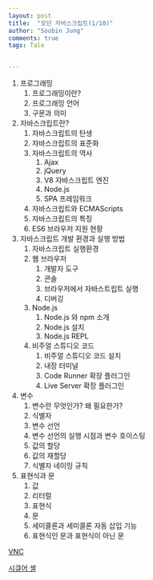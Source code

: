 ```yaml
---
layout: post
title:  "모던 자바스크립트(1/10)"
author: "Soobin Jung"
comments: true
tags: Tale


---
```


1. 프로그래밍
   1. 프로그래밍이란?
   2. 프로그래밍 언어
   3. 구문과 의미
2. 자바스크립트란?
   1. 자바스크립트의 탄생
   2. 자바스크립트의 표준화
   3. 자바스크립트의 역사
      1. Ajax
      2. jQuery
      3. V8 자바스크립트 엔진
      4. Node.js
      5. SPA 프레임워크
   4. 자바스크립트와 ECMAScripts
   5. 자바스크립트의 특징
   6. ES6 브라우저 지원 현황
3. 자바스크립트 개발 환경과 실행 방법
   1. 자바스크립트 실행환경
   2. 웹 브라우저
      1. 개발자 도구
      2. 콘솔
      3. 브라우저에서 자바스트립트 실행
      4. 디버깅
   3. Node.js
      1. Node.js 와 npm 소개
      2. Node.js 설치
      3. Node.js REPL
   4. 비주얼 스튜디오 코드
      1. 비주얼 스튜디오 코드 설치
      2. 내장 터미널
      3. Code Runner 확장 플러그인
      4. Live Server 확장 플러그인
4. 변수
   1. 변수란 무엇인가? 왜 필요한가?
   2. 식별자
   3. 변수 선언
   4. 변수 선언의 실행 시점과 변수 호이스팅
   5. 값의 할당
   6. 값의 재할당
   7. 식별자 네이밍 규칙
5. 표현식과 문
   1. 값
   2. 리터럴
   3. 표현식
   4. 문
   5. 세미콜론과 세미콜론 자동 삽입 기능
   6. 표현식인 문과 표현식이 아닌 문





[VNC](https://ko.wikipedia.org/wiki/VNC)

[시큐어 셸](https://ko.wikipedia.org/wiki/%EC%8B%9C%ED%81%90%EC%96%B4_%EC%85%B8)

